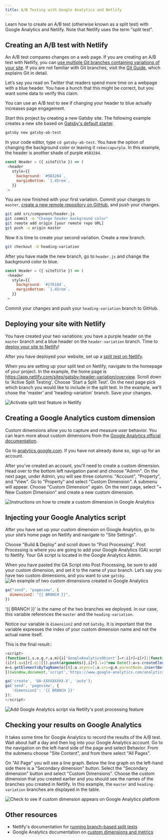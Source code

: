 ```yaml
---
title: A/B Testing with Google Analytics and Netlify
---
```


Learn how to create an A/B test (otherwise known as a split test) with Google Analytics and Netlify. Note that Netlify uses the term "split test".

## Creating an A/B test with Netlify

An A/B test compares changes on a web page. If you are creating an A/B test with Netlify, you can [use multiple Git branches containing variations of your site](https://docs.netlify.com/site-deploys/split-testing/#run-a-branch-based-test). If you are not familiar with Git branches, visit the [Git Guide](http://rogerdudler.github.io/git-guide/), which explains Git in detail.

Let’s say you read on Twitter that readers spend more time on a webpage with a blue header. You have a hunch that this might be correct, but you want some data to verify this claim.

You can use an A/B test to see if changing your header to blue actually increases page engagement.

Start this project by creating a new Gatsby site. The following example creates a new site based on [Gatsby's default starter](https://github.com/gatsbyjs/gatsby-starter-default).

```bash
gatsby new gatsby-ab-test
```

In your code editor, type `cd gatsby-ab-test`. You have the option of changing the background color or leaving it `rebeccapurple`. In this example, the header is another shade of purple `#5B3284`.

```javascript:title=src/component/header.js
const Header = ({ siteTitle }) => (
 <header
   style={{
     background: `#5B3284`,
     marginBottom: `1.45rem`,
   }}
 >
```

You are now finished with your first variation. Commit your changes to `master`, [create a new remote repository on GitHub](https://help.github.com/en/github/getting-started-with-github/create-a-repo), and push your changes.

```bash
git add src/component/header.js
git commit -m "Change header background color"
git remote add origin [your remote repo URL]
git push -u origin master
```

Now it is time to create your second variation. Create a new branch.

```bash
git checkout -b heading-variation
```

After you have made the new branch, go to `header.js` and change the background color to blue.

```javascript:title=src/component/header.js
const Header = ({ siteTitle }) => (
 <header
   style={{
     background: `#1f618d`,
     marginBottom: `1.45rem`,
   }}
 >
```

Commit your changes and push your `heading-variation` branch to GitHub.

## Deploying your site with Netlify

You have created your two variations: you have a purple header on the `master` branch and a blue header on the `header-variation` branch. Time to [deploy your site to Netlify](/docs/deploying-to-netlify/)!

After you have deployed your website, set up a [split test on Netlify](https://docs.netlify.com/site-deploys/split-testing/).

When you are setting up your split test on Netlify, navigate to the homepage of your project. In the example, the home page is https://app.netlify.com/sites/gatsby-header-variation/overview. Scroll down to 'Active Split Testing'. Choose 'Start a Split Test'. On the next page pick which branch you would like to include in the split test. In the example, we'll chose the 'master' and 'heading-variation' branch. Save your changes.

![Activate split test feature in Netlify](./images/start-split-test.gif)

## Creating a Google Analytics custom dimension

Custom dimensions allow you to capture and measure user behavior. You can learn more about custom dimensions from the [Google Analytics official documentation](https://support.google.com/analytics/answer/2709829?hl=en).

Go to [analytics.google.com](https://analytics.google.com). If you have not already done so, sign up for an account.

After you've created an account, you'll need to create a custom dimension. Head over to the bottom left navigation panel and choose "Admin". On the next page, under Admin, you will see three columns: "Account", "Property", and "View". Go to "Property" and select "Custom Dimension". A submenu will appear. Choose "Custom Dimension" again. On the next page, select "+ New Custom Dimension" and create a new custom dimension.

![Instructions on how to create a custom dimension in Google Analytics](./images/create-custom-dimension.gif)

## Injecting your Google Analytics script

After you have set up your custom dimension on Google Analytics, go to your site’s home page on Netlify and navigate to "Site Settings".

Choose "Build & Deploy" and scroll down to "Post Processing". Post Processing is where you are going to add your Google Analytics (GA) script to Netlify. Your GA script is located in the Google Analytics Admin.

When you have pasted the GA Script into Post Processing, be sure to add your custom dimension, and set it to the name of your branch. Let’s say you have two custom dimensions, and you want to use `gatsby`.
![An example of two custom dimensions created in Google Analytics](./images/custom-dimensions-screenshot.png)

```javascript
ga("send", "pageview", {
  dimension2: "{{ BRANCH }}",
})
```

‘{{ BRANCH }}’ is the name of the two branches we deployed. In our case, this variable references the `master` and the `heading-variation`.

Notice our variable is `dimension2` and not `Gatsby`. It is important that the variable expresses the index of your custom dimension name and not the actual name itself.

This is the final result::

```javascript
<script>
(function(i,s,o,g,r,a,m){i['GoogleAnalyticsObject']=r;i[r]=i[r]||function(){
(i[r].q=i[r].q||[]).push(arguments)},i[r].l=1*new Date();a=s.createElement(o),
m=s.getElementsByTagName(o)[0];a.async=1;a.src=g;m.parentNode.insertBefore(a,m)
})(window,document,'script','https://www.google-analytics.com/analytics.js','ga');

ga('create', 'UA-XXXXXXXXX-X', 'auto');
ga('send', 'pageview', {
   'dimension2': '{{ BRANCH }}'
});
</script>
```

![Add Google Analytics script via Netlify's post processing feature](./images/netlify-post-processing.gif)

## Checking your results on Google Analytics

It takes some time for Google Analytics to record the results of the A/B test. Wait about half a day and then log into your Google Analytics account. Go to the navigation on the left-hand side of the page and select Behavior. From the submenu choose "Site Content", and from there select "All Pages".

On "All Page" you will see a line graph. Below the line graph on the left-hand side there is a "Secondary dimension" button. Select the "Secondary dimension" button and select "Custom Dimensions". Choose the custom dimension that you created earlier and you should see the names of the branches you created in Netlify. In this example, the `master` and `heading-variation` branches are displayed in the table.

![Check to see if custom dimension appears on Google Analytics platform](./images/checking-custom-dimension.gif)

## Other resources

- Netlify's documentation for [running branch-based split tests](https://docs.netlify.com/site-deploys/split-testing/)
- Google Analytics documentation on [custom dimensions and metrics](https://support.google.com/analytics/answer/2709828)
